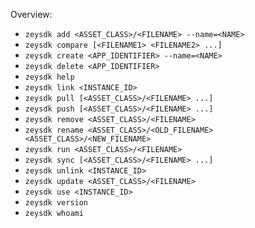 Overview:

* `zeysdk add <ASSET_CLASS>/<FILENAME> --name=<NAME>`
* `zeysdk compare [<FILENAME1> <FILENAME2> ...]`
* `zeysdk create <APP_IDENTIFIER> --name=<NAME>`
* `zeysdk delete <APP_IDENTIFIER>`
* `zeysdk help`
* `zeysdk link <INSTANCE_ID>`
* `zeysdk pull [<ASSET_CLASS>/<FILENAME> ...]`
* `zeysdk push [<ASSET_CLASS>/<FILENAME> ...]`
* `zeysdk remove <ASSET_CLASS>/<FILENAME> `
* `zeysdk rename <ASSET_CLASS>/<OLD_FILENAME> <ASSET_CLASS>/<NEW_FILENAME>`
* `zeysdk run <ASSET_CLASS>/<FILENAME>`
* `zeysdk sync [<ASSET_CLASS>/<FILENAME> ...]`
* `zeysdk unlink <INSTANCE_ID>`
* `zeysdk update <ASSET_CLASS>/<FILENAME>`
* `zeysdk use <INSTANCE_ID>`
* `zeysdk version`
* `zeysdk whoami`
